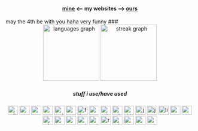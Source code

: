 <h4 align="center"><a href="https://2lag.day" target="_blank">mine</a>  <-- my websites -->  <a href="https://kus.ooo" target="_blank">ours</a></h4>
may the 4th be with you haha very funny   
###

<div align="center">
  <img src="https://github-readme-stats.vercel.app/api/top-langs?username=2lag&locale=en&hide_title=true&layout=compact&card_width=320&langs_count=8&theme=ocean_dark&hide_border=true&order=2" height="150" alt="languages graph"  />
  <img src="https://streak-stats.demolab.com?user=2lag&locale=en&mode=daily&theme=ocean_dark&hide_border=true&border_radius=5&order=3" height="150" alt="streak graph"  />
</div>

###

<h5 align="center">stuff i use/have used</h5>

###

<div align="center">
  <img src="https://cdn.jsdelivr.net/gh/devicons/devicon/icons/aftereffects/aftereffects-original.svg" height="24" width="27" alt="aftereffects logo"  />
  <img src="https://cdn.jsdelivr.net/gh/devicons/devicon/icons/android/android-plain.svg" height="24" width="27" alt="android logo"  />
  <img src="https://cdn.jsdelivr.net/gh/devicons/devicon/icons/apple/apple-original.svg" height="24" width="27" alt="apple logo"  />
  <img src="https://cdn.jsdelivr.net/gh/devicons/devicon/icons/c/c-plain.svg" height="24" width="27" alt="c logo"  />
  <img src="https://cdn.jsdelivr.net/gh/devicons/devicon/icons/cplusplus/cplusplus-plain.svg" height="24" width="27" alt="cplusplus logo"  />
  <img src="https://cdn.jsdelivr.net/gh/devicons/devicon/icons/css3/css3-plain-wordmark.svg" height="24" width="27" alt="css3 logo"  />
  <img src="https://cdn.jsdelivr.net/gh/devicons/devicon/icons/filezilla/filezilla-plain.svg" height="24" width="27" alt="filezilla logo"  />
  <img src="https://cdn.jsdelivr.net/gh/devicons/devicon/icons/gcc/gcc-original.svg" height="24" width="27" alt="gcc logo"  />
  <img src="https://cdn.jsdelivr.net/gh/devicons/devicon/icons/git/git-plain-wordmark.svg" height="24" width="27" alt="git logo"  />
  <img src="https://cdn.jsdelivr.net/gh/devicons/devicon/icons/github/github-original.svg" height="24" width="27" alt="github logo"  />
  <img src="https://cdn.jsdelivr.net/gh/devicons/devicon/icons/html5/html5-plain-wordmark.svg" height="24" width="27" alt="html5 logo"  />
  <img src="https://cdn.jsdelivr.net/gh/devicons/devicon/icons/java/java-plain-wordmark.svg" height="24" width="27" alt="java logo"  />
  <img src="https://cdn.jsdelivr.net/gh/devicons/devicon/icons/javascript/javascript-plain.svg" height="24" width="27" alt="javascript logo"  />
  <img src="https://cdn.jsdelivr.net/gh/devicons/devicon/icons/linux/linux-original.svg" height="24" width="27" alt="linux logo"  />
  <img src="https://cdn.jsdelivr.net/gh/devicons/devicon/icons/markdown/markdown-original.svg" height="24" width="27" alt="markdown logo"  />
  <img src="https://cdn.jsdelivr.net/gh/devicons/devicon/icons/opengl/opengl-plain.svg" height="24" width="27" alt="opengl logo"  />
  <img src="https://cdn.jsdelivr.net/gh/devicons/devicon/icons/photoshop/photoshop-line.svg" height="24" width="27" alt="photoshop logo"  />
  <img src="https://cdn.jsdelivr.net/gh/devicons/devicon/icons/premierepro/premierepro-original.svg" height="24" width="27" alt="premierepro logo"  />
  <img src="https://cdn.jsdelivr.net/gh/devicons/devicon/icons/processing/processing-original.svg" height="24" width="27" alt="processing logo"  />
  <img src="https://cdn.jsdelivr.net/gh/devicons/devicon/icons/putty/putty-original.svg" height="24" width="27" alt="putty logo"  />
  <img src="https://cdn.jsdelivr.net/gh/devicons/devicon/icons/python/python-original-wordmark.svg" height="24" width="27" alt="python logo"  />
  <img src="https://cdn.jsdelivr.net/gh/devicons/devicon/icons/raspberrypi/raspberrypi-original.svg" height="24" width="27" alt="raspberrypi logo"  />
  <img src="https://cdn.jsdelivr.net/gh/devicons/devicon/icons/vim/vim-plain.svg" height="24" width="27" alt="vim logo"  />
  <img src="https://cdn.jsdelivr.net/gh/devicons/devicon/icons/visualstudio/visualstudio-plain.svg" height="24" width="27" alt="visualstudio logo"  />
  <img src="https://cdn.jsdelivr.net/gh/devicons/devicon/icons/vscode/vscode-original.svg" height="24" width="27" alt="vscode logo"  />
  <img src="https://cdn.jsdelivr.net/gh/devicons/devicon/icons/windows8/windows8-original.svg" height="24" width="27" alt="windows8 logo"  />
</div>

###
